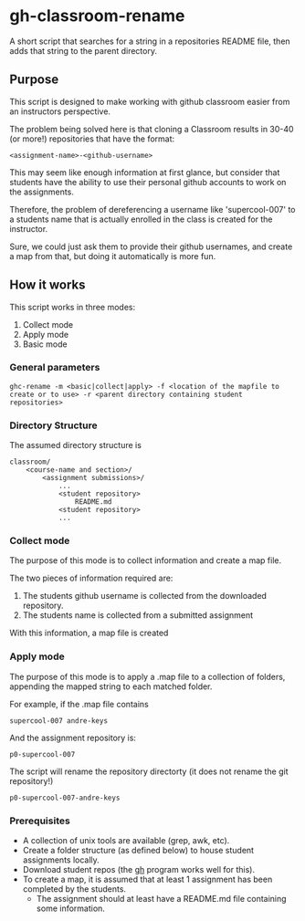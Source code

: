 # gh-classroom-rename
A short script that searches for a string in a repositories README file, then adds that string to the parent directory. 

## Purpose

This script is designed to make working with github classroom easier from an 
instructors perspective. 

The problem being solved here is that cloning a Classroom results in 
30-40 (or more!) repositories that have the format: 

    <assignment-name>-<github-username>

This may seem like enough information at first glance, but consider that students have the 
ability to use their personal github accounts to work on the assignments.

Therefore, the problem of dereferencing a username like 'supercool-007' to a students name 
that is actually enrolled in the class is created for the instructor. 

Sure, we could just ask them to provide their github usernames, and create a map from that,
but doing it automatically is more fun. 

## How it works

This script works in three modes: 

 1. Collect mode
 2. Apply mode
 3. Basic mode

### General parameters

    ghc-rename -m <basic|collect|apply> -f <location of the mapfile to create or to use> -r <parent directory containing student repositories>

### Directory Structure

The assumed directory structure is

    classroom/
        <course-name and section>/
            <assignment submissions>/
                ...
                <student repository>
                    README.md
                <student repository>
                ...

### Collect mode

The purpose of this mode is to collect information and create a map file. 

The two pieces of information required are:

 1. The students github username is collected from the downloaded repository. 
 2. The students name is collected from a submitted assignment

With this information, a map file is created

### Apply mode

The purpose of this mode is to apply a .map file to a collection of folders, appending the mapped string 
to each matched folder.

For example, if the .map file contains

    supercool-007 andre-keys

And the assignment repository is:

    p0-supercool-007

The script will rename the repository directorty (it does not rename the git repository!)

    p0-supercool-007-andre-keys

### Prerequisites

 - A collection of unix tools are available (grep, awk, etc).
 - Create a folder structure (as defined below) to house student assignments locally.
 - Download student repos (the [gh](https://cli.github.com/) program works well for this).
 - To create a map, it is assumed that at least 1 assignment has been completed by the students.
   - The assignment should at least have a README.md file containing some information. 
